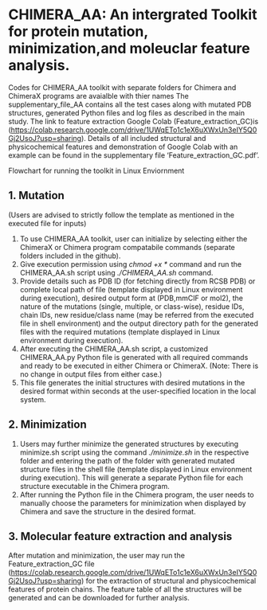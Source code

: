 # CHIMERA_AA: An intergrated Toolkit for protein mutation, minimization,and moleuclar feature analysis. 
Codes for CHIMERA_AA toolkit with separate folders for Chimera and ChimeraX programs are avaialble with thier names
The supplementary_file_AA contains all the test cases along with mutated PDB structures, generated Python files and log files as described in the main study. 
The link to feature extraction Google Colab (Feature_extraction_GC)is (https://colab.research.google.com/drive/1UWqETo1c1eX6uXWxUn3eIY5Q0Gj2UsoJ?usp=sharing).
Details of all included structural and physicochemical features and demonstration of Google Colab with an example can be found in the supplementary file ‘Feature_extraction_GC.pdf’.

Flowchart for running the toolkit in Linux Enviornment
## 1. Mutation
(Users are advised to strictly follow the template as mentioned in the executed file for inputs)
1.	To use CHIMERA_AA  toolkit, user can initialize by selecting either the ChimeraX or Chimera program compatabile commands (separate folders included in the github).
2.	Give execution permission using _chmod +x *_ command and run the CHIMERA_AA.sh script using _./CHIMERA_AA.sh_ command.
3.	Provide details such as PDB ID (for fetching directly from RCSB PDB) or complete local path of file (template displayed in Linux environment during execution), desired output form at (PDB,mmCIF or mol2), the nature of the mutations (single, multiple, or class-wise), residue IDs, chain IDs, new residue/class name (may be referred from the executed file in shell environment) and the output directory path for the generated files with the required mutations (template displayed in Linux environment during execution).
4.	After executing the CHIMERA_AA.sh script, a customized CHIMERA_AA.py Python file is generated with all required commands and ready to be executed in either Chimera or ChimeraX. (Note: There is no change in output files from either case.) 
5.	This file generates the initial structures with desired mutations in the desired format within seconds at the user-specified location in the local system.
## 2. Minimization
1.	Users may further minimize the generated structures by executing minimize.sh script using the command _./minimize.sh_ in the respective folder and entering the path of the folder with generated mutated structure files in the shell file (template displayed in Linux environment during execution). This will generate a separate Python file for each structure executable in the Chimera program.
2.	After running the Python file in the Chimera program, the user needs to manually choose the parameters for minimization when displayed by Chimera and save the structure in the desired format.
## 3. Molecular feature extraction and analysis
After mutation and minimization, the user may run the Feature_extraction_GC file (https://colab.research.google.com/drive/1UWqETo1c1eX6uXWxUn3eIY5Q0Gj2UsoJ?usp=sharing) for the extraction of structural and physicochemical features of protein chains. The feature table of all the structures will be generated and can be downloaded for further analysis.
